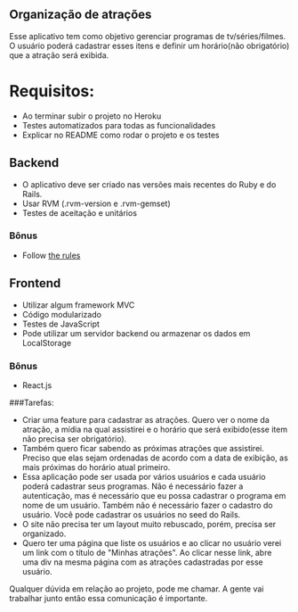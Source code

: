 Organização de atrações
---------------

Esse aplicativo tem como objetivo gerenciar programas de tv/séries/filmes. O usuário poderá cadastrar esses itens e definir um horário(não obrigatório) que a atração será exibida.

# Requisitos:
  - Ao terminar subir o projeto no Heroku
  - Testes automatizados para todas as funcionalidades
  - Explicar no README como rodar o projeto e os testes

## Backend
  - O aplicativo deve ser criado nas versões mais recentes do Ruby e do Rails.
  - Usar RVM (.rvm-version e .rvm-gemset)
  - Testes de aceitação e unitários

### Bônus
  - Follow [the rules]

## Frontend
  - Utilizar algum framework MVC
  - Código modularizado
  - Testes de JavaScript
  - Pode utilizar um servidor backend ou armazenar os dados em LocalStorage

### Bônus
  - React.js

###Tarefas:

  - Criar uma feature para cadastrar as atrações. Quero ver o nome da atração, a mídia na qual assistirei e o horário que será exibido(esse item não precisa ser obrigatório).
  - Também quero ficar sabendo as próximas atrações que assistirei. Preciso que elas sejam ordenadas de acordo com a data de exibição, as mais próximas do horário atual primeiro.
  - Essa aplicação pode ser usada por vários usuários e cada usuário poderá cadastrar seus programas. Não é necessário fazer a autenticação, mas é necessário que eu possa cadastrar o programa em nome de um usuário. Também não é necessário fazer o cadastro do usuário. Você pode cadastrar os usuários no seed do Rails.
  - O site não precisa ter um layout muito rebuscado, porém, precisa ser organizado.
  - Quero ter uma página que liste os usuários e ao clicar no usuário verei um link com o título de "Minhas atrações". Ao clicar nesse link, abre uma div na mesma página com as atrações cadastradas por esse usuário.

Qualquer dúvida em relação ao projeto, pode me chamar. A gente vai trabalhar junto então essa comunicação é importante.

[the rules]: <https://robots.thoughtbot.com/sandi-metz-rules-for-developers>
